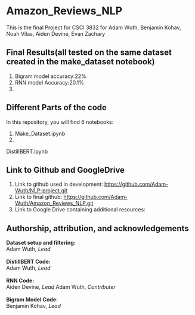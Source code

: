 # Amazon_Reviews_NLP
This is the final Project for CSCI 3832 for Adam Wuth, Benjamin Kohav, Noah Vilas, Aiden Devine, Evan Zachary

## Final Results(all tested on the same dataset created in the make_dataset notebook)
1. Bigram model accuracy:22%
2. RNN model Accuracy:20.1%
3. 
## Different Parts of the code
In this repository, you will find 6 notebooks:
1. Make_Dataset.ipynb
2. 
DistillBERT.ipynb

## Link to Github and GoogleDrive
1. Link to github used in development: https://github.com/Adam-Wuth/NLP-project.git
2. Link to final github: https://github.com/Adam-Wuth/Amazon_Reviews_NLP.git
3. Link to Google Drive containing additional resources:

## Authorship, attribution, and acknowledgements
**Dataset setup and filtering:**<br/>
Adam Wuth, *Lead*<br/>
<br/>
**DistillBERT Code:**<br/>
Adam Wuth, *Lead*<br/>
<br/>
**RNN Code:**<br/>
Aiden Devine, *Lead*
Adam Wuth, *Contributer*<br/>
<br/>
**Bigram Model Code:**<br/>
Benjamin Kohav, *Lead*<br/>
<br/>
